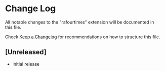 # Change Log

All notable changes to the "rafourtimes" extension will be documented in this file.

Check [Keep a Changelog](http://keepachangelog.com/) for recommendations on how to structure this file.

## [Unreleased]

- Initial release